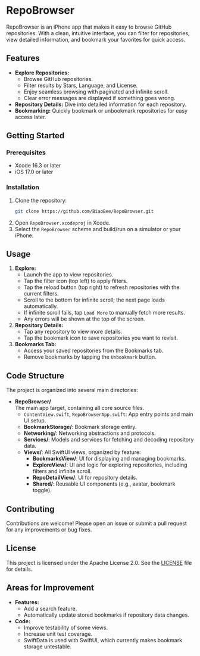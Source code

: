 # RepoBrowser

RepoBrowser is an iPhone app that makes it easy to browse GitHub repositories. With a clean, intuitive interface, you can filter for repositories, view detailed information, and bookmark your favorites for quick access.

## Features

- **Explore Repositories:**  
  - Browse GitHub repositories.
  - Filter results by Stars, Language, and License.
  - Enjoy seamless browsing with paginated and infinite scroll.
  - Clear error messages are displayed if something goes wrong.
- **Repository Details:** Dive into detailed information for each repository.
- **Bookmarking:** Quickly bookmark or unbookmark repositories for easy access later.

## Getting Started

### Prerequisites

- Xcode 16.3 or later
- iOS 17.0 or later

### Installation

1. Clone the repository:
   ```zsh
   git clone https://github.com/BiaoBee/RepoBrowser.git
   ```
2. Open `RepoBrowser.xcodeproj` in Xcode.
3. Select the `RepoBrowser` scheme and build/run on a simulator or your iPhone.

## Usage

1. **Explore:**  
   - Launch the app to view repositories.
   - Tap the filter icon (top left) to apply filters.
   - Tap the reload button (top right) to refresh repositories with the current filters.
   - Scroll to the bottom for infinite scroll; the next page loads automatically.
   - If infinite scroll fails, tap `Load More` to manually fetch more results.
   - Any errors will be shown at the top of the screen.
2. **Repository Details:**  
   - Tap any repository to view more details.
   - Tap the bookmark icon to save repositories you want to revisit.
3. **Bookmarks Tab:**  
   - Access your saved repositories from the Bookmarks tab.
   - Remove bookmarks by tapping the `Unbookmark` button.

## Code Structure

The project is organized into several main directories:

- **RepoBrowser/**  
  The main app target, containing all core source files.
  - `ContentView.swift`, `RepoBrowserApp.swift`: App entry points and main UI setup.
  - **BookmarkStorage/**: Bookmark storage entiry.
  - **Networking/**: Networking abstractions and protocols.
  - **Services/**: Models and services for fetching and decoding repository data.
  - **Views/**: All SwiftUI views, organized by feature:
    - **BookmarksView/**: UI for displaying and managing bookmarks.
    - **ExploreView/**: UI and logic for exploring repositories, including filters and infinite scroll.
    - **RepoDetailView/**: UI for repository details.
    - **Shared/**: Reusable UI components (e.g., avatar, bookmark toggle).

## Contributing

Contributions are welcome! Please open an issue or submit a pull request for any improvements or bug fixes.

## License

This project is licensed under the Apache License 2.0. See the [LICENSE](LICENSE) file for details.

## Areas for Improvement

- **Features:**
    - Add a search feature.
    - Automatically update stored bookmarks if repository data changes.
- **Code:**
    - Improve testability of some views.
    - Increase unit test coverage.
    - SwiftData is used with SwiftUI, which currently makes bookmark storage untestable.